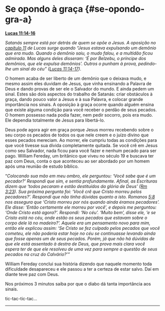 # Se opondo à graça {#se-opondo-gra-a}

[**Lucas 11:14-16**](http://bibliaonline.com.br/acf/lc/11/14-16)

_Satanás sempre está por detrás de quem se opõe a Jesus. A oposição no_ [_capítulo 11_](http://bibliaonline.com.br/acf/lc/11) _de Lucas surge quando “Jesus estava expulsando um demônio que era mudo. Quando o demônio saiu, o mudo falou, e a multidão ficou admirada. Mas alguns deles disseram: ‘É por Belzebu, o príncipe dos demônios, que ele expulsa demônios’. Outros o punham à prova, pedindo-lhe um sinal do céu” (_[_Lucas 11:14-17_](http://bibliaonline.com.br/acf/lc/11/14-17)_)._

O homem acaba de ser liberto de um demônio que o deixava mudo, e mesmo assim eles duvidam de Jesus, que vinha ensinando a Palavra de Deus e dando provas de ser ele o Salvador do mundo. E ainda pedem um sinal. Estes são dois aspectos do trabalho de Satanás: criar obstáculos à graça, dando pouco valor a Jesus e à sua Palavra, e colocar grande importância nos sinais. A oposição à graça ocorre quando alguém ensina que existe alguma condição para você receber o perdão de seus pecados. O homem possesso nada podia fazer, nem pedir socorro, pois era mudo. Ele dependia totalmente de Jesus para libertá-lo.

Deus pode agora agir em graça porque Jesus morreu recebendo sobre o seu corpo os pecados de todos os que nele creem e o juízo divino que esses pecados mereciam. Ao morrer, ele cumpriu todas as condições para que você tivesse sua dívida completamente quitada. Se você crê em Jesus como seu Salvador, nada ficou para você fazer e nenhum pecado para ser pago. William Fereday, um britânico que viveu no século 19 e buscava ter paz com Deus, conta o que aconteceu ao ser abordado por um homem após uma reunião de estudo bíblico.

“_Colocando sua mão em meu ombro, ele perguntou: ‘Você sabe que é um pecador?’ Respondi que sim, e sentia profundamente. Afinal, as Escrituras dizem que ‘todos pecaram e estão destituídos da glória de Deus’ (_[_Rm 3:23_](http://bibliaonline.com.br/acf/rm/3/23)_). Sua próxima pergunta foi: ‘Você crê que Cristo morreu pelos pecadores?’. Respondi que não tinha dúvidas quanto a isto. Romanos_ [_5:8_](http://bibliaonline.com.br/acf/rm/5/8) _nos assegura que ‘Cristo morreu por nós quando ainda éramos pecadores’. Ele disse: ‘Então certamente ele morreu por você’, e depois me perguntou: ‘Onde Cristo está agora?’. Respondi: ‘No céu’. ‘Muito bem’, disse ele, ‘e se Cristo está no céu, onde estão os seus pecados que estavam sobre o corpo dele lá no madeiro?’. Aquele era um pensamento novo para mim, então ele explicou assim: ‘Se Cristo se fez_ _culpado pelos pecados que você cometeu, ele não poderia estar hoje no céu se continuasse levando ainda que fosse apenas um de seus pecados. Porém, já que não há dúvidas de que ele está assentado à destra de Deus, que prova mais clara você espera ter de que ele resolveu de uma vez para sempre a questão de seus pecados na cruz do Calvário?’”_

William Fereday conclui sua história dizendo que naquele momento toda dificuldade desapareceu e ele passou a ter a certeza de estar salvo. Daí em diante teve paz com Deus.

Nos próximos 3 minutos saiba por que o diabo dá tanta importância aos sinais.

tic-tac-tic-tac...

*****